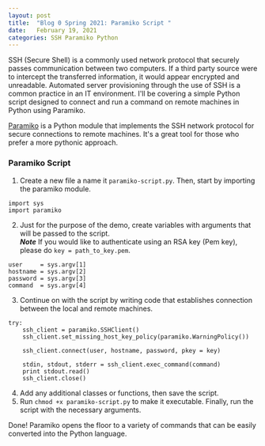 ```yaml
---
layout: post
title:  "Blog 0 Spring 2021: Paramiko Script "
date:   February 19, 2021
categories: SSH Paramiko Python
---
```


SSH (Secure Shell) is a commonly used network protocol that securely passes communication between two computers. If a third party source were to intercept the transferred information, it would appear encrypted and unreadable. Automated server provisioning through the use of SSH is a common practice in an IT environment. I'll be covering a simple Python script designed to connect and run a command on remote machines in Python using Paramiko.

[Paramiko][paramiko-site] is a Python module that implements the SSH network protocol for secure connections to remote machines. It's a great tool for those who prefer a more pythonic approach.

<h3>Paramiko Script</h3>

1. Create a new file a name it `paramiko-script.py`. Then, start by importing the paramiko module.<br>
```
import sys
import paramiko
```
2. Just for the purpose of the demo, create variables with arguments that will be passed to the script.<br>
***Note*** If you would like to authenticate using an RSA key (Pem key), please do `key = path_to_key.pem`. <br>
```
user     = sys.argv[1]
hostname = sys.argv[2]
password = sys.argv[3]
command  = sys.argv[4]
```
3. Continue on with the script by writing code that establishes connection between the local and remote machines.
```
try:
    ssh_client = paramiko.SSHClient()
    ssh_client.set_missing_host_key_policy(paramiko.WarningPolicy())

    ssh_client.connect(user, hostname, password, pkey = key)

    stdin, stdout, stderr = ssh_client.exec_command(command)
    print stdout.read()
    ssh_client.close()
```
4. Add any additional classes or functions, then save the script. <br>
5. Run `chmod +x paramiko-script.py` to make it executable. Finally, run the script with the necessary arguments. <br>

Done! Paramiko opens the floor to a variety of commands that can be easily converted into the Python language.

[paramiko-site]: https://www.paramiko.org/